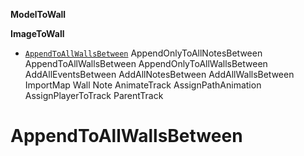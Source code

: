 **ModelToWall**

**ImageToWall**
- [`AppendToAllWallsBetween`](#AppendToAllWallsBetween)
AppendOnlyToAllNotesBetween
AppendToAllWallsBetween
AppendOnlyToAllWallsBetween
AddAllEventsBetween
AddAllNotesBetween
AddAllWallsBetween
ImportMap
Wall
Note
AnimateTrack
AssignPathAnimation
AssignPlayerToTrack
ParentTrack


# AppendToAllWallsBetween
